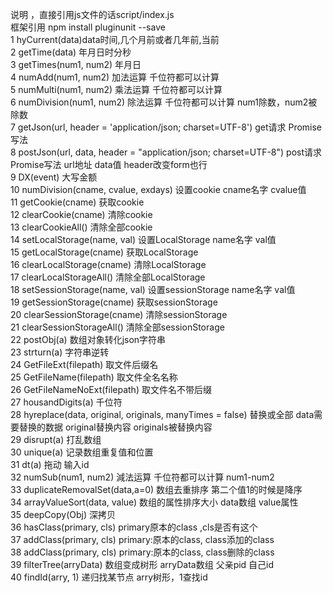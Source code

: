 说明 ，直接引用js文件的话script/index.js   
 框架引用 npm install pluginunit --save  
1   hyCurrent(data)data时间,几个月前或者几年前,当前  
2   getTime(data) 年月日时分秒  
3   getTimes(num1, num2) 年月日  
4   numAdd(num1, num2) 加法运算 千位符都可以计算  
5   numMulti(num1, num2) 乘法运算 千位符都可以计算  
6   numDivision(num1, num2) 除法运算 千位符都可以计算  num1除数，num2被除数  
7   getJson(url, header = 'application/json; charset=UTF-8') get请求 Promise写法     
8   postJson(url, data, header = "application/json; charset=UTF-8")  post请求 Promise写法  url地址 data值 header改变form也行   
9   DX(event) 大写金额   
10  numDivision(cname, cvalue, exdays) 设置cookie cname名字 cvalue值  
11  getCookie(cname) 获取cookie   
12  clearCookie(cname) 清除cookie   
13  clearCookieAll() 清除全部cookie   
14  setLocalStorage(name, val) 设置LocalStorage   name名字 val值   
15  getLocalStorage(cname) 获取LocalStorage   
16  clearLocalStorage(cname) 清除LocalStorage   
17  clearLocalStorageAll() 清除全部LocalStorage   
18  setSessionStorage(name, val) 设置sessionStorage  name名字 val值  
19  getSessionStorage(cname) 获取sessionStorage   
20  clearSessionStorage(cname) 清除sessionStorage   
21  clearSessionStorageAll() 清除全部sessionStorage   
22  postObj(a) 数组对象转化json字符串   
23  strturn(a) 字符串逆转   
24  GetFileExt(filepath) 取文件后缀名   
25  GetFileName(filepath) 取文件全名名称    
26  GetFileNameNoExt(filepath) 取文件名不带后缀    
27  housandDigits(a) 千位符   
28  hyreplace(data, original, originals, manyTimes = false) 替换或全部   data需要替换的数据 original替换内容 originals被替换内容   
29  disrupt(a) 打乱数组    
30  unique(a) 记录数组重复值和位置    
31  dt(a) 拖动 输入id   
32  numSub(num1, num2) 減法运算 千位符都可以计算  num1-num2   
33  duplicateRemovalSet(data,a=0) 数组去重排序 第二个值1的时候是降序   
34  arrayValueSort(data, value) 数组的属性排序大小  data数组 value属性  
35  deepCopy(Obj) 深拷贝   
36  hasClass(primary, cls)  primary原本的class ,cls是否有这个   
37  addClass(primary, cls)  primary:原本的class, class添加的class   
38  addClass(primary, cls)  primary:原本的class, class删除的class   
39  filterTree(arryData)  数组变成树形  arryData数组 父亲pid 自己id  
40   findId(arry, 1)  递归找某节点  arry树形，1查找id
